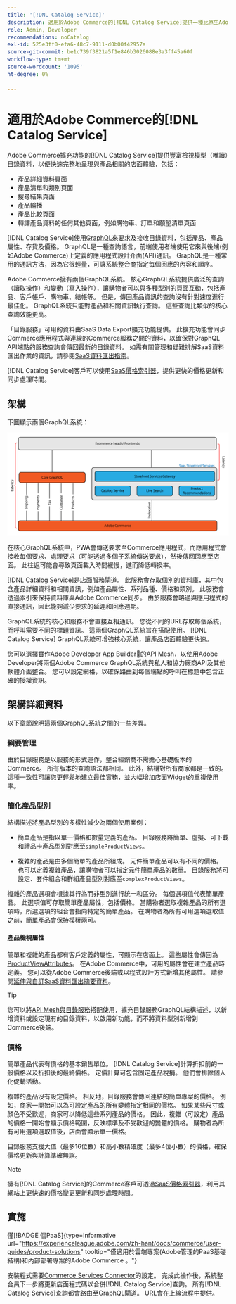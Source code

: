 ```yaml
---
title: '[!DNL Catalog Service]'
description: 適用於Adobe Commerce的[!DNL Catalog Service]提供一種比原生Adobe Commerce GraphQL查詢更快擷取產品顯示頁面和產品清單頁面內容的方法。
role: Admin, Developer
recommendations: noCatalog
exl-id: 525e3ff0-efa6-48c7-9111-d0b00f42957a
source-git-commit: be1c739f3821a5f1e846b3026088e3a3ff45a60f
workflow-type: tm+mt
source-wordcount: '1095'
ht-degree: 0%

---
```


# 適用於Adobe Commerce的[!DNL Catalog Service]

Adobe Commerce擴充功能的[!DNL Catalog Service]提供豐富檢視模型（唯讀）目錄資料，以便快速完整地呈現與產品相關的店面體驗，包括：

* 產品詳細資料頁面
* 產品清單和類別頁面
* 搜尋結果頁面
* 產品輪播
* 產品比較頁面
* 轉譯產品資料的任何其他頁面，例如購物車、訂單和願望清單頁面

[!DNL Catalog Service]使用[GraphQL](https://graphql.org/)來要求及接收目錄資料，包括產品、產品屬性、存貨及價格。 GraphQL是一種查詢語言，前端使用者端使用它來與後端(例如Adobe Commerce)上定義的應用程式設計介面(API)通訊。 GraphQL是一種常用的通訊方法，因為它很輕量，可讓系統整合商指定每個回應的內容和順序。

Adobe Commerce擁有兩個GraphQL系統。 核心GraphQL系統提供廣泛的查詢（讀取操作）和變動（寫入操作），讓購物者可以與多種型別的頁面互動，包括產品、客戶帳戶、購物車、結帳等。 但是，傳回產品資訊的查詢沒有針對速度進行最佳化。 GraphQL系統只能對產品和相關資訊執行查詢。 這些查詢比類似的核心查詢效能更高。

「目錄服務」可用的資料由SaaS Data Export擴充功能提供。 此擴充功能會同步Commerce應用程式與連線的Commerce服務之間的資料，以確保對GraphQL API端點的服務查詢會傳回最新的目錄資料。 如需有關管理和疑難排解SaaS資料匯出作業的資訊，請參閱[SaaS資料匯出指南](../data-export/overview.md)。

[!DNL Catalog Service]客戶可以使用[SaaS價格索引器](../price-index/price-indexing.md)，提供更快的價格更新和同步處理時間。

## 架構

下圖顯示兩個GraphQL系統：

![目錄架構圖](assets/catalog-service-architecture.png)

在核心GraphQL系統中，PWA會傳送要求至Commerce應用程式，而應用程式會接收每個要求、處理要求（可能透過多個子系統傳送要求），然後傳回回應至店面。 此往返可能會導致頁面載入時間緩慢，進而降低轉換率。

[!DNL Catalog Service]是店面服務閘道。 此服務會存取個別的資料庫，其中包含產品詳細資料和相關資訊，例如產品屬性、系列品種、價格和類別。 此服務會透過索引來保持資料庫與Adobe Commerce同步。
由於服務會略過與應用程式的直接通訊，因此能夠減少要求的延遲和回應週期。

GraphQL系統的核心和服務不會直接互相通訊。 您從不同的URL存取每個系統，而呼叫需要不同的標題資訊。 這兩個GraphQL系統旨在搭配使用。 [!DNL Catalog Service] GraphQL系統可增強核心系統，讓產品店面體驗更快速。

您可以選擇實作Adobe Developer App Builder[&#128279;](https://developer.adobe.com/graphql-mesh-gateway/)的API Mesh，以使用Adobe Developer將兩個Adobe Commerce GraphQL系統與私人和協力廠商API及其他軟體介面整合。 您可以設定網格，以確保路由到每個端點的呼叫在標題中包含正確的授權資訊。

## 架構詳細資料

以下章節說明這兩個GraphQL系統之間的一些差異。

### 綱要管理

由於目錄服務是以服務的形式運作，整合經銷商不需擔心基礎版本的Commerce。 所有版本的查詢語法都相同。 此外，結構對所有商家都是一致的。 這種一致性可讓您更輕鬆地建立最佳實務，並大幅增加店面Widget的重複使用率。

### 簡化產品型別

結構描述將產品型別的多樣性減少為兩個使用案例：

* 簡單產品是指以單一價格和數量定義的產品。 目錄服務將簡單、虛擬、可下載和禮品卡產品型別對應至`simpleProductViews`。

* 複雜的產品是由多個簡單的產品所組成。 元件簡單產品可以有不同的價格。 也可以定義複雜產品，讓購物者可以指定元件簡單產品的數量。 目錄服務將可設定、套件組合和群組產品型別對應至`complexProductViews`。

複雜的產品選項會根據其行為而非型別進行統一和區分。 每個選項值代表簡單產品。 此選項值可存取簡單產品屬性，包括價格。 當購物者選取複雜產品的所有選項時，所選選項的組合會指向特定的簡單產品。 在購物者為所有可用選項選取值之前，簡單產品會保持模稜兩可。

#### 產品檢視屬性

簡單和複雜的產品都有客戶定義的屬性，可顯示在店面上。 這些屬性會傳回為[ProductViewAttributes](https://developer.adobe.com/commerce/services/graphql/catalog-service/products/#productviewattribute-type)。 在Adobe Commerce中，可用的屬性會在建立產品時定義。 您可以從Adobe Commerce後端或以程式設計方式新增其他屬性。 請參閱[延伸與自訂SaaS資料匯出摘要資料](../data-export/extensibility-and-customizations.md)。

>[!TIP]
>
>您可以將[API Mesh與目錄服務](mesh.md)搭配使用，擴充目錄服務GraphQL結構描述，以新增資料或設定現有的目錄資料，以啟用新功能，而不將資料型別新增到Commerce後端。

### 價格

簡單產品代表有價格的基本銷售單位。 [!DNL Catalog Service]計算折扣前的一般價格以及折扣後的最終價格。 定價計算可包含固定產品稅捐。 他們會排除個人化促銷活動。

複雜的產品沒有設定價格。 相反地，目錄服務會傳回連結的簡單專案的價格。 例如，商家一開始可以為可設定產品的所有變體指定相同的價格。 如果某些尺寸或顏色不受歡迎，商家可以降低這些系列產品的價格。 因此，複雜（可設定）產品的價格一開始會顯示價格範圍，反映標準及不受歡迎的變體的價格。 購物者為所有可用選項選取值後，店面會顯示單一價格。

目錄服務支援大值（最多16位數）和高小數精確度（最多4位小數）的價格，確保價格更新與計算準確無誤。

>[!NOTE]
>
> 擁有[!DNL Catalog Service]的Commerce客戶可透過[SaaS價格索引器](../price-index/price-indexing.md)，利用其網站上更快速的價格變更更新和同步處理時間。

## 實施

僅[!BADGE 個PaaS]{type=Informative url="https://experienceleague.adobe.com/zh-hant/docs/commerce/user-guides/product-solutions" tooltip="僅適用於雲端專案(Adobe管理的PaaS基礎結構)和內部部署專案的Adobe Commerce 。"}

安裝程式需要[Commerce Services Connector](../landing/saas.md)的設定。 完成此操作後，系統整合員下一步將更新店面程式碼以合併[!DNL Catalog Service]查詢。 所有[!DNL Catalog Service]查詢都會路由至GraphQL閘道。 URL會在上線流程中提供。
